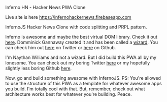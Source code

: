 Inferno HN - Hacker News PWA Clone

Live site is here https://infernohackernews.firebaseapp.com

InfernoJS Hacker News Clone with code splitting and PRPL pattern. 

Inferno is awesome and maybe the best virtual DOM library. Check it out [here](https://infernojs.org). Domminick Gannaway created it and has been called a [wizard](https://svelte.technology/blog/frameworks-without-the-framework). You can check him out [here](https://twitter.com/trueadm?lang=en) on Twitter or [here](https://github.com/trueadm) on Github.

I'm Naythan Williams and not a wizard. But I did build this PWA all by my lonesome. You can check out my boring Twitter [here](https://twitter.come/aretheregods) or my hopefully slightly less boring Github [here](https://github.com/aretheregods).

Now, go and build something awesome with InfernoJS. 
PS: You're allowed to use the structure of this PWA as a template for whatever awesome apps you build. I'm totally cool with that. But, remember, check out what architecture works best for whatever you're building. Peace.

